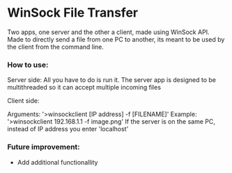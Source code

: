 # WinSock File Transfer
Two apps, one server and the other a client, made using WinSock API.
Made to directly send a file from one PC to another, its meant to be used by the client from the command line.


### How to use:
Server side: All you have to do is run it. 
The server app is designed to be multithreaded so it can accept multiple incoming files

Client side:

Arguments: '>winsockclient [IP address] -f [FILENAME]'
Example: '>winsockclient 192.168.1.1 -f image.png'
If the server is on the same PC, instead of IP address you enter 'localhost'

### Future improvement:
* Add additional functionallity
